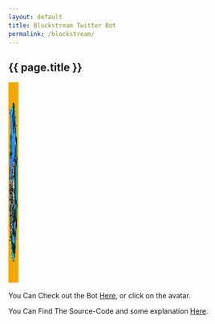 ```yaml
---
layout: default
title: Blockstream Twitter Bot
permalink: /blockstream/
---
```

<h2>{{ page.title }}</h2>


<img src="/assets/bs_wiz.png" alt="bstream wizard photo" width="20" height="400">


You Can Check out the Bot [Here](https://twitter.com/BlockstreamTeam), or click on the avatar.	

You Can Find The Source-Code and some explanation [Here](https://github.com/PaulKania/Euler_And_/tree/master/Precipated_Projects/bstreambot).
